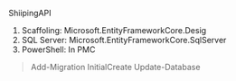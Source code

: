 ShiipingAPI


 1) Scaffoling: Microsoft.EntityFrameworkCore.Desig
 2) SQL Server: Microsoft.EntityFrameworkCore.SqlServer
 3) PowerShell: In PMC 
 > Add-Migration InitialCreate
 > Update-Database



